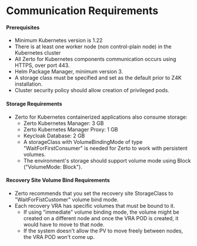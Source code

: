 # Communication Requirements

#### Prerequisites
- Minimum Kubernetes version is 1.22
- There is at least one worker node (non control-plain node) in the Kubernetes cluster
- All Zerto for Kubernetes components communication occurs using HTTPS, over port 443.
- Helm Package Manager, minimum version 3.
- A storage class must be specified and set as the default prior to Z4K installation.
- Cluster security policy should allow creation of privileged pods.

#### Storage Requirements
-	Zerto for Kubernetes containerized applications also consume storage:
    -	Zerto Kubernetes Manager: 3 GB
    -	Zerto Kubernetes Manager Proxy: 1 GB
    -	Keycloak Database: 2 GB
    -	A storageClass with VolumeBindingMode of type "WaitForFirstConsumer" is needed for Zerto to work with persistent volumes.
    -	The environment's storage should support volume mode using Block ("VolumeMode: Block").

#### Recovery Site Volume Bind Requirements
- Zerto recommends that you set the recovery site StorageClass to "WaitForFistCustomer" volume bind mode.
- Each recovery VRA has specific volumes that must be bound to it.
    - If using "immediate" volume binding mode, the volume might be created on a different node and once the VRA POD is created, it would have to move to that node.
    - If the system doesn't allow the PV to move freely between nodes, the VRA POD won't come up.
